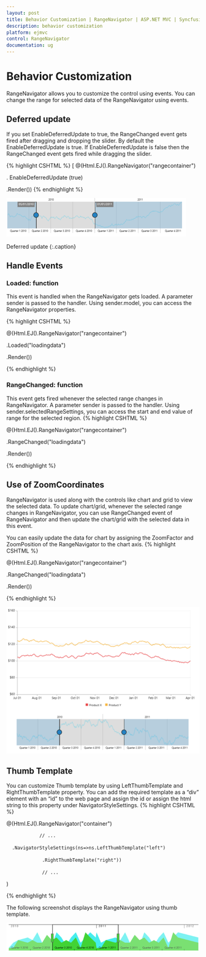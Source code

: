 ```yaml
---
layout: post
title: Behavior Customization | RangeNavigator | ASP.NET MVC | Syncfusion
description: behavior customization
platform: ejmvc
control: RangeNavigator
documentation: ug
---
```


# Behavior Customization

RangeNavigator allows you to customize the control using events. You can change the range for selected data of the RangeNavigator using events.

## Deferred update

If you set EnableDeferredUpdate to true, the RangeChanged event gets fired after dragging and dropping the slider. By default the EnableDeferredUpdate is true. If EnableDeferredUpdate is false then the RangeChanged event gets fired while dragging the slider.

{% highlight CSHTML %}
 [
@(Html.EJ().RangeNavigator("rangecontainer")

. EnableDeferredUpdate (true)

.Render())
{% endhighlight  %}

![](Behavior-Customization_images/Behavior-Customization_img1.png)

Deferred update
{:.caption}

## Handle Events

### Loaded: function

This event is handled when the RangeNavigator gets loaded. A parameter sender is passed to the handler. Using sender.model, you can access the RangeNavigator properties. 

{% highlight CSHTML %}
 
@(Html.EJ().RangeNavigator("rangecontainer")

.Loaded("loadingdata")

   
.Render())

<script type="text/javascript">

	function loadingdata(sender) 
	{

		 sender.model.isResponsive = false;

	}

</script>         

{% endhighlight  %}

### RangeChanged: function

This event gets fired whenever the selected range changes in RangeNavigator. A parameter sender is passed to the handler. Using sender.selectedRangeSettings, you can access the start and end value of range for the selected region. 
{% highlight CSHTML %}

@(Html.EJ().RangeNavigator("rangecontainer")

    
.RangeChanged("loadingdata")

.Render())

<script type="text/javascript">

   function loadingdata(sender) 
   {

		 console.log(sender.selectedRangeSettings.start);

   }

</script>         
{% endhighlight %}

## Use of ZoomCoordinates

RangeNavigator is used along with the controls like chart and grid to view the selected data. To update chart/grid, whenever the selected range changes in RangeNavigator, you can use RangeChanged event of RangeNavigator and then update the chart/grid with the selected data in this event. 

You can easily update the data for chart by assigning the ZoomFactor and ZoomPosition of the RangeNavigator to the chart axis. 
{% highlight CSHTML %}
 

@(Html.EJ().RangeNavigator("rangecontainer")

.RangeChanged("loadingdata")

.Render())

<script type="text/javascript">

	// setting zoom factor and position for chart axis in rangeChanged event.

	function loadingdata(sender) 
	{

	 var chartobj = $("#container").data("ejChart");

	 if (chartobj != null) 
	 {

		 chartobj.model.axes[0].zoomPosition = sender. zoomPosition;                                                               

		 chartobj.model.axes[0].zoomFactor = sender. zoomFactor;

		}

		$("#container").ejChart("redraw");

	}

</script>         
{% endhighlight  %}


![](Behavior-Customization_images/Behavior-Customization_img2.png)



## Thumb Template

You can customize Thumb template by using LeftThumbTemplate and RightThumbTemplate property. You can add the required template as a “div” element with an “id” to the web page and assign the id or assign the html string to this property under NavigatorStyleSettings. 
{% highlight CSHTML %}


<script type="text/x-jsrender" id="left" >

           <svg height="24" width="32" style="fill:#DD4A4A;stroke:black;">

                <path d="M2 2 L2 22 L22 22 L32 12 L22 2 Z" />

           </svg>

</script>

<script type="text/x-jsrender" id="right">

           <svg height="24" width="32" style="fill:#DD4A4A;stroke:black; ">

               <path d="M2 12 L12 22 L32 22 L32 2 L12 2 Z" />

           </svg>

</script>


@(Html.EJ().RangeNavigator("container")

	            // ...              

      .NavigatorStyleSettings(ns=>ns.LeftThumbTemplate("left")

                 .RightThumbTemplate("right"))

                 // ... 

)

{% endhighlight %}

The following screenshot displays the RangeNavigator using thumb template.

![](Behavior-Customization_images/Behavior-Customization_img3.png)



